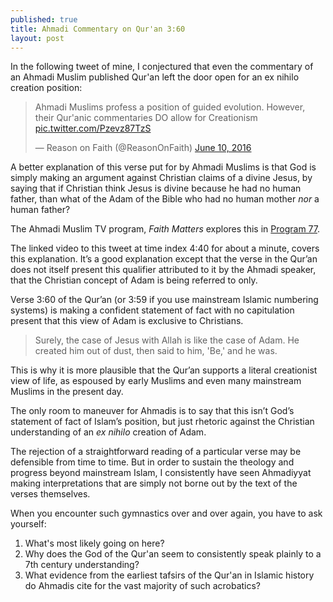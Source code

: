 ```yaml
---
published: true
title: Ahmadi Commentary on Qur'an 3:60
layout: post
---
```

In the following tweet of mine, I conjectured that even the commentary of an Ahmadi Muslim published Qur'an left the door open for an ex nihilo creation position:

<blockquote class="twitter-tweet" data-lang="en"><p lang="en" dir="ltr">Ahmadi Muslims profess a position of guided evolution. However, their Qur&#39;anic commentaries DO allow for Creationism <a href="https://t.co/Pzevz87TzS">pic.twitter.com/Pzevz87TzS</a></p>&mdash; Reason on Faith (@ReasonOnFaith) <a href="https://twitter.com/ReasonOnFaith/status/741362911902371840">June 10, 2016</a></blockquote>
<script async src="//platform.twitter.com/widgets.js" charset="utf-8"></script>

A better explanation of this verse put for by Ahmadi Muslims is that God is simply making an argument against Christian claims of a divine Jesus, by saying that if Christian think Jesus is divine because he had no human father, than what of the Adam of the Bible who had no human mother _nor_ a human father? 

The Ahmadi Muslim TV program, _Faith Matters_ explores this in [Program 77](https://youtu.be/B825iH4kqSU?t=4m40s).

The linked video to this tweet at time index 4:40 for about a minute, covers this explanation. It’s a good explanation except that the verse in the Qur’an does not itself present this qualifier attributed to it by the Ahmadi speaker, that the Christian concept of Adam is being referred to only.

Verse 3:60 of the Qur’an (or 3:59 if you use mainstream Islamic numbering systems) is making a confident statement of fact with no capitulation present that this view of Adam is exclusive to Christians.

> Surely, the case of Jesus with Allah is like the case of Adam. He created him out of dust, then said to him, 'Be,' and he was.

This is why it is more plausible that the Qur’an supports a literal creationist view of life, as espoused by early Muslims and even many mainstream Muslims in the present day.

The only room to maneuver for Ahmadis is to say that this isn’t God’s statement of fact of Islam’s position, but just rhetoric against the Christian understanding of an _ex nihilo_ creation of Adam.

The rejection of a straightforward reading of a particular verse may be defensible from time to time. But in order to sustain the theology and progress beyond mainstream Islam, I consistently have seen Ahmadiyyat making interpretations that are simply not borne out by the text of the verses themselves.

When you encounter such gymnastics over and over again, you have to ask yourself: 

1. What's most likely going on here?
2. Why does the God of the Qur'an seem to consistently speak plainly to a 7th century understanding?
3. What evidence from the earliest tafsirs of the Qur'an in Islamic history do Ahmadis cite for the vast majority of such acrobatics? 


